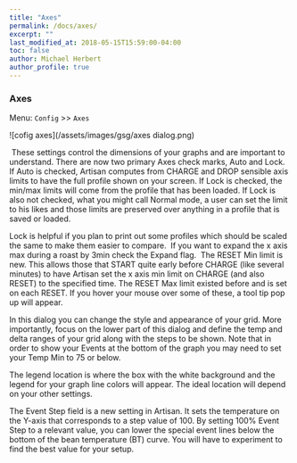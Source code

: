 ```yaml
---
title: "Axes"
permalink: /docs/axes/
excerpt: ""
last_modified_at: 2018-05-15T15:59:00-04:00
toc: false
author: Michael Herbert
author_profile: true
---
```


### Axes

Menu: `Config` >> `Axes`

![cofig axes](/assets/images/gsg/axes dialog.png)

 These settings control the dimensions of your graphs and are important to understand.  There are now two primary Axes check marks, Auto and Lock. If Auto is checked, Artisan computes from CHARGE and DROP sensible axis limits to have the full profile shown on your screen.  If Lock is checked, the min/max limits will come from the profile that has been loaded.  If Lock is also not checked, what you might call Normal mode, a user can set the limit to his likes and those limits are preserved over anything in a profile that is saved or loaded.

Lock is helpful if you plan to print out some profiles which should be scaled the same to make them easier to compare.  If you want to expand the x axis max during a roast by 3min check the Expand flag.  The RESET Min limit is new. This allows those that START quite early before CHARGE (like several minutes) to have Artisan set the x axis min limit on CHARGE (and also RESET) to the specified time. The RESET Max limit existed before and is set on each RESET.  If you hover your mouse over some of these, a tool tip pop up will appear.

In this dialog you can change the style and appearance of your grid.  More importantly, focus on the lower part of this dialog and define the temp and delta ranges of your grid along with the steps to be shown.  Note that in order to show your Events at the bottom of the graph you may need to set your Temp Min to 75 or below.  

The legend location is where the box with the white background and the legend for your graph line colors will appear.  The ideal location will depend on your other settings.  

The Event Step field is a new setting in Artisan.  It sets the temperature on the Y-axis that corresponds to a step value of 100.  By setting 100% Event Step to a relevant value, you can lower the special event lines below the bottom of the bean temperature (BT) curve.  You will have to experiment to find the best value for your setup.  
